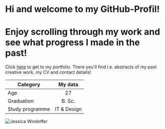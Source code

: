 # Hi and welcome to my GitHub-Profil!
# Enjoy scrolling through my work and see what progress I made in the past! 

Click [here](https://jessicawindoffer.myportfolio.com/) to get to my portfolio. There you'll find i.e. abstracts of my past creative work, my CV and contact details!

| Category        | My data       |
| --------------- |:-------------:|
| Age             | 27            |
| Graduation      | B. Sc.        |
| Study programme | IT & Design   |

![Jessica Windoffer](https://github-readme-stats.vercel.app/api?username=Jessica-Windoffer&hide=contribs,prs)

<!--
**Jessica-Windoffer/Jessica-Windoffer** is a ✨ _special_ ✨ repository because its `README.md` (this file) appears on your GitHub profile.

Here are some ideas to get you started:

- 🔭 I’m currently working on ...
- 🌱 I’m currently learning ...
- 👯 I’m looking to collaborate on ...
- 🤔 I’m looking for help with ...
- 💬 Ask me about ...
- 📫 How to reach me: ...
- 😄 Pronouns: ...
- ⚡ Fun fact: ...
-->
